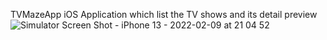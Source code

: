 TVMazeApp
iOS Application which list the TV shows and its detail preview
![Simulator Screen Shot - iPhone 13 - 2022-02-09 at 21 04 52](https://user-images.githubusercontent.com/24178527/153234521-cb4f5f54-a080-4a56-9b9c-95cabf9057d5.png)
